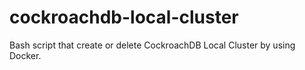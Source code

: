# cockroachdb-local-cluster
Bash script that create or delete CockroachDB Local Cluster by using Docker.
